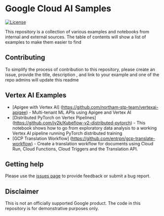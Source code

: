 # Google Cloud AI Samples

[![License](https://img.shields.io/badge/License-Apache%202.0-blue.svg)](LICENSE)

This repository is a collection of various examples and notebooks from internal and external sources. The table of contents will show a list of examples to make them easier to find

## Contributing
To simplify the process of contribution to this repository, please create an issue, provide the title, description , and link to your example and one of the repo admins will update this readme

## Vertex AI Examples
 - [Apigee with Vertex AI] (https://github.com/northam-stp-team/vertexai-apigee) - Multi-tenant ML APIs using Apigee and Vertex AI
 - [Distributed PyTorch on Vertex Pipelines] (https://github.com/jy2k/Kubeflow-v2-distributed-pytorch) - This notebook shows how to go from exploratory data analysis to a working Vertex AI pipeline running PyTorch distributed training
 - [GCP Translation Workflow] (https://github.com/entrpn/gcp-translate-workflow) - Create a translation workflow for documents using Cloud Run, Cloud Functions, Cloud Triggers and the Translation API.


## Getting help

Please use the [issues page](https://github.com/northam-stp-team/cloud-ai-samples/issues) to provide feedback or submit a bug report.

## Disclaimer

This is not an officially supported Google product. The code in this repository is for demonstrative purposes only.
